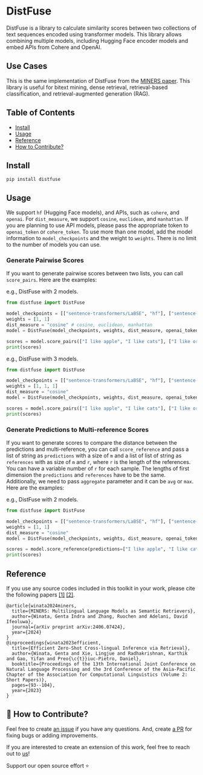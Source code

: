 # DistFuse

DistFuse is a library to calculate similarity scores between two collections of text sequences encoded using transformer models. This library allows combining multiple models, including Hugging Face encoder models and embed APIs from Cohere and OpenAI. 

## Use Cases
This is the same implementation of DistFuse from the [MINERS paper](https://arxiv.org/pdf/2406.07424). This library is useful for bitext mining, dense retrieval, retrieval-based classification, and retrieval-augmented generation (RAG).

## Table of Contents

- [Install](#install)
- [Usage](#usage)
- [Reference](#reference)
- [How to Contribute?](#-how-to-contribute)

## Install
```
pip install distfuse
```

## Usage
We support `hf` (Hugging Face models), and APIs, such as `cohere`, and `openai`. For `dist_measure`, we support `cosine`, `euclidean`, and `manhattan`. If you are planning to use API models, please pass the appropriate token to `openai_token` or `cohere_token`. To use more than one model, add the model information to `model_checkpoints` and the weight to `weights`. There is no limit to the number of models you can use.

### Generate Pairwise Scores
If you want to generate pairwise scores between two lists, you can call `score_pairs`. Here are the examples:

e.g., DistFuse with 2 models.
```python
from distfuse import DistFuse

model_checkpoints = [["sentence-transformers/LaBSE", "hf"], ["sentence-transformers/paraphrase-multilingual-MiniLM-L12-v2", "hf"]]
weights = [1, 1]
dist_measure = "cosine" # cosine, euclidean, manhattan
model = DistFuse(model_checkpoints, weights, dist_measure, openai_token="", cohere_token="", device="cuda:0")

scores = model.score_pairs(["I like apple", "I like cats"], ["I like orange", "I like dogs"])
print(scores)
```

e.g., DistFuse with 3 models. 
```python
from distfuse import DistFuse

model_checkpoints = [["sentence-transformers/LaBSE", "hf"], ["sentence-transformers/paraphrase-multilingual-MiniLM-L12-v2", "hf"], ["text-embedding-3-large", "openai"]]
weights = [1, 1, 1]
dist_measure = "cosine"
model = DistFuse(model_checkpoints, weights, dist_measure, openai_token="", cohere_token="", device="cuda:0")

scores = model.score_pairs(["I like apple", "I like cats"], ["I like orange", "I like dogs"])
print(scores)
```

### Generate Predictions to Multi-reference Scores
If you want to generate scores to compare the distance between the predictions and multi-reference, you can call `score_reference` and pass a list of string as `predictions` with a size of `m` and a list of list of string as `references` with as size of `m` and `r`, where `r` is the length of the references. You can have a variable number of `r` for each sample. The lengths of first dimension the `predictions` and `references` have to be the same. Additionally, we need to pass `aggregate` parameter and it can be `avg` or `max`. Here are the examples:

e.g., DistFuse with 2 models. 
```python
from distfuse import DistFuse

model_checkpoints = [["sentence-transformers/LaBSE", "hf"], ["sentence-transformers/paraphrase-multilingual-MiniLM-L12-v2", "hf"]]
weights = [1, 1]
dist_measure = "cosine"
model = DistFuse(model_checkpoints, weights, dist_measure, openai_token="", cohere_token="", device="cuda:0")

scores = model.score_reference(predictions=["I like apple", "I like cats"], references=[["I like orange", "I like dogs"]], aggregate="avg")
print(scores)
```

## Reference
If you use any source codes included in this toolkit in your work, please cite the following papers [[1]](https://arxiv.org/pdf/2406.07424) [[2]](https://aclanthology.org/2023.ijcnlp-short.11.pdf).
```
@article{winata2024miners,
  title={MINERS: Multilingual Language Models as Semantic Retrievers},
  author={Winata, Genta Indra and Zhang, Ruochen and Adelani, David Ifeoluwa},
  journal={arXiv preprint arXiv:2406.07424},
  year={2024}
}
@inproceedings{winata2023efficient,
  title={Efficient Zero-Shot Cross-lingual Inference via Retrieval},
  author={Winata, Genta and Xie, Lingjue and Radhakrishnan, Karthik and Gao, Yifan and Preo{\c{t}}iuc-Pietro, Daniel},
  booktitle={Proceedings of the 13th International Joint Conference on Natural Language Processing and the 3rd Conference of the Asia-Pacific Chapter of the Association for Computational Linguistics (Volume 2: Short Papers)},
  pages={93--104},
  year={2023}
}
```

## 🚀 How to Contribute?
Feel free to create [an issue](https://github.com/gentaiscool/distfuse/issues/) if you have any questions. And, create [a PR](https://github.com/gentaiscool/distfuse/pulls) for fixing bugs or adding improvements. 

If you are interested to create an extension of this work, feel free to reach out to [us](mailto:gentaindrawinata@gmail.com)!

Support our open source effort ⭐
